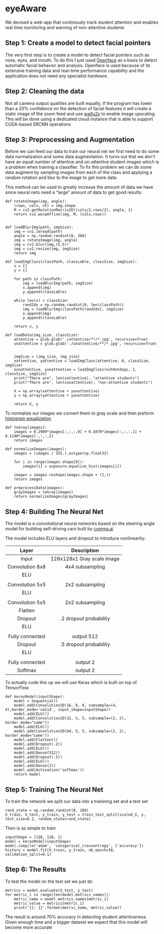 # eyeAware
We devised a web-app that continously track student attention and enables real time monitoring and warning of non-attentive students

## Step 1: Create a model to detect facial pointers
The very first step is to create a model to detect facial pointers such as nose, eyes, and mouth. To do this I just used [Openface](https://github.com/TadasBaltrusaitis/OpenFace) as a basis to detect automatic facial behavior and analysis. Openface is used because of its extensive training data and real-time performance capability and the application does not need any specialist hardware.

## Step 2: Cleaning the data
Not all camera output qualities are built equally, if the program has lower than a 20% confidence on the detection of facial features it will create a static image of the zoom feed and use [waifu2x](https://github.com/nagadomi/waifu2x) to enable image upscaling. This will be done using a dedicated cloud instance that is able to support CUDA-based SRCNN operations

## Step 3: Preprocessing and Augmentation
Before we can feed our data to train our neural net we first need to do some data normalization and some data augmentation. It turns out that we don't have an equal number of attentive and un-attentive student images which is a problem when training a classifier. To fix this problem we can do some data augment by sampling images from each of the class and applying a random rotation and blur to the image to get more data.

This method can be used to greatly increase the amount of data we have since neural nets need a “large” amount of data to get good results:
```
def rotateImage(img, angle):
    (rows, cols, ch) = img.shape
    M = cv2.getRotationMatrix2D((cols/2,rows/2), angle, 1)
    return cv2.warpAffine(img, M, (cols,rows))
    
    
def loadBlurImg(path, imgSize):
    img = cv2.imread(path)
    angle = np.random.randint(0, 360)
    img = rotateImage(img, angle)
    img = cv2.blur(img,(5,5))
    img = cv2.resize(img, imgSize)
    return img

def loadImgClass(classPath, classLable, classSize, imgSize):
    x = []
    y = []
    
    for path in classPath:
        img = loadBlurImg(path, imgSize)        
        x.append(img)
        y.append(classLable)
        
    while len(x) < classSize:
        randIdx = np.random.randint(0, len(classPath))
        img = loadBlurImg(classPath[randIdx], imgSize)
        x.append(img)
        y.append(classLable)
        
    return x, y

def loadData(img_size, classSize):
    attentive = glob.glob('./attentive/**/*.jpg', recursive=True)
    unattentive = glob.glob('./unattentive/**/*.jpg', recursive=True)
    
    
    imgSize = (img_size, img_size)
    xattentive, yattentive = loadImgClass(attentive, 0, classSize, imgSize)
    xunattentive, yunattentive = loadImgClass(notHotdogs, 1, classSize, imgSize)
    print("There are", len(xattentive), "attentive students")
    print("There are", len(xunattentive), "non-attentive students")
    
    X = np.array(xattentive + yunattentive)
    y = np.array(yattentive + yunattentive)
    
    return X, y
 ```   
To normalize our images we convert them to gray scale and then preform [histogram equalization](https://en.wikipedia.org/wiki/Histogram_equalization)

```
def toGray(images):
    images = 0.2989*images[:,:,:,0] + 0.5870*images[:,:,:,1] + 0.1140*images[:,:,:,2]
    return images

def normalizeImages(images):
    images = (images / 255.).astype(np.float32)
    
    for i in range(images.shape[0]):
        images[i] = exposure.equalize_hist(images[i])
    
    images = images.reshape(images.shape + (1,)) 
    return images

def preprocessData(images):
    grayImages = toGray(images)
    return normalizeImages(grayImages)
```

## Step 4: Building The Neural Net
The model is a convolutional neural networks based on the steering angle model for building self-driving cars built by [comma.ai](https://github.com/commaai/research/blob/master/train_steering_model.py)


The model includes ELU layers and dropout to introduce nonlinearity:

| Layer         		|     Description	        					| 
|:---------------------:|:---------------------------------------------:| 
| Input         		| 128x128x1 Gray scale image  					| 
| Convolution 8x8     	| 4x4 subsampling 								|
| ELU			      	| 							 					|
| 						|												|
| Convolution 5x5	    | 2x2 subsampling								|
| ELU					|												|
| 						|												|
| Convolution 5x5	    | 2x2 subsampling								|
| Flatten 				| 												|
| Dropout				| .2 dropout probability						|
| ELU					|												|
|						|												|
| Fully connected		| output 512   									|
| Dropout				| .5 dropout probability						|
| ELU					|												|
|						|												|
| Fully connected		| output 2   									|
| Softmax               | output 2                                      |

To actually code this up we will use Keras which is built on top of TensorFlow

```
def kerasModel(inputShape):
    model = Sequential()
    model.add(Convolution2D(16, 8, 8, subsample=(4, 4),border_mode='valid', input_shape=inputShape))
    model.add(ELU())
    model.add(Convolution2D(32, 5, 5, subsample=(2, 2), border_mode="same"))
    model.add(ELU())
    model.add(Convolution2D(64, 5, 5, subsample=(2, 2), border_mode="same"))
    model.add(Flatten())
    model.add(Dropout(.2))
    model.add(ELU())
    model.add(Dense(512))
    model.add(Dropout(.5))
    model.add(ELU())
    model.add(Dense(2))
    model.add(Activation('softmax'))
    return model
```

## Step 5: Training The Neural Net
To train the network we split our data into a tranining set and a test set
```
rand_state = np.random.randint(0, 100)
X_train, X_test, y_train, y_test = train_test_split(scaled_X, y, test_size=0.2, random_state=rand_state)
```
Then is as simple to train
```
inputShape = (128, 128, 1)
model = kerasModel(inputShape)
model.compile('adam', 'categorical_crossentropy', ['accuracy'])
history = model.fit(X_train, y_train, nb_epoch=10, validation_split=0.1)
```

## Step 6: The Results
To test the model on the test set we just do
```
metrics = model.evaluate(X_test, y_test)
for metric_i in range(len(model.metrics_names)):
    metric_name = model.metrics_names[metric_i]
    metric_value = metrics[metric_i]
    print('{}: {}'.format(metric_name, metric_value))
```

The result is around 70% accuracy in detecting student attentiveness. Given enough time and a bigger dataset we expect that this model will become more accurate
